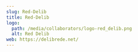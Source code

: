 ```yaml
---
slug: Red-Delib
title: Red-Delib
logo:
  path: /media/collaborators/logo-red_delib.png
  alt: Red Delib
web: https://delibrede.net/
---
```

